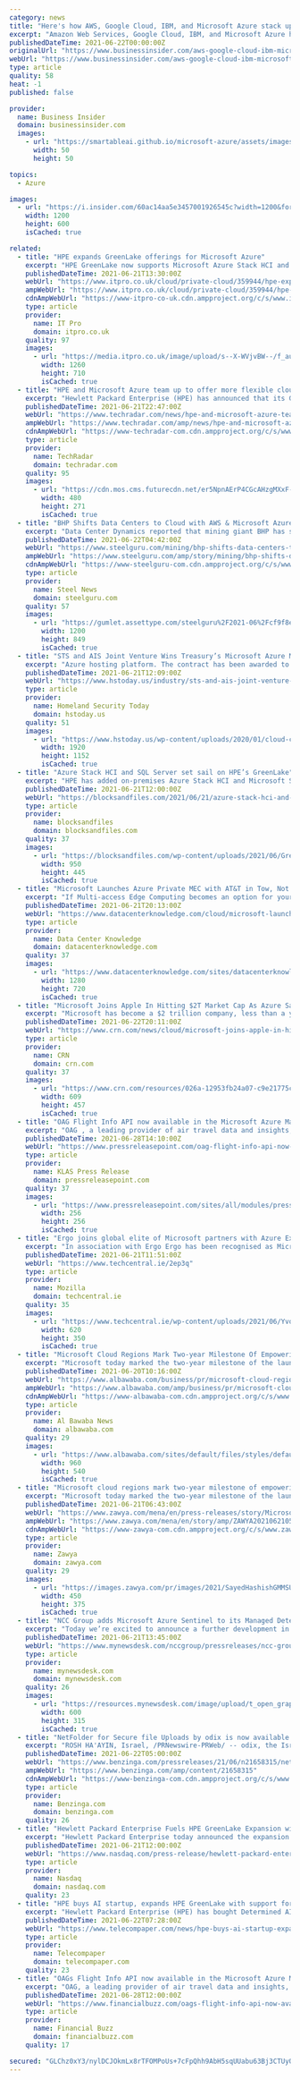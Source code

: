 ```yaml
---
category: news
title: "Here's how AWS, Google Cloud, IBM, and Microsoft Azure stack up in their fight to nab Wall Street's business"
excerpt: "Amazon Web Services, Google Cloud, IBM, and Microsoft Azure have made in-roads with financial firms in recent years. IBM and Microsoft unveiled finance-specific business lines this spring ..."
publishedDateTime: 2021-06-22T00:00:00Z
originalUrl: "https://www.businessinsider.com/aws-google-cloud-ibm-microsoft-public-cloud-strengths-wall-street-2021-6"
webUrl: "https://www.businessinsider.com/aws-google-cloud-ibm-microsoft-public-cloud-strengths-wall-street-2021-6"
type: article
quality: 58
heat: -1
published: false

provider:
  name: Business Insider
  domain: businessinsider.com
  images:
    - url: "https://smartableai.github.io/microsoft-azure/assets/images/organizations/businessinsider.com-50x50.jpg"
      width: 50
      height: 50

topics:
  - Azure

images:
  - url: "https://i.insider.com/60ac14aa5e3457001926545c?width=1200&format=jpeg"
    width: 1200
    height: 600
    isCached: true

related:
  - title: "HPE expands GreenLake offerings for Microsoft Azure"
    excerpt: "HPE GreenLake now supports Microsoft Azure Stack HCI and SQL Server. The announcement of the new integration came just ahead of the company’s annual HPE Discover conference, held virtually for ..."
    publishedDateTime: 2021-06-21T13:30:00Z
    webUrl: "https://www.itpro.co.uk/cloud/private-cloud/359944/hpe-expands-greenlake-offerings-for-microsoft-azure"
    ampWebUrl: "https://www.itpro.co.uk/cloud/private-cloud/359944/hpe-expands-greenlake-offerings-for-microsoft-azure?amp"
    cdnAmpWebUrl: "https://www-itpro-co-uk.cdn.ampproject.org/c/s/www.itpro.co.uk/cloud/private-cloud/359944/hpe-expands-greenlake-offerings-for-microsoft-azure?amp"
    type: article
    provider:
      name: IT Pro
      domain: itpro.co.uk
    quality: 97
    images:
      - url: "https://media.itpro.co.uk/image/upload/s--X-WVjvBW--/f_auto,t_content-image-full-desktop@1/v1595502135/itpro/HPE_shutterstock.jpg"
        width: 1260
        height: 710
        isCached: true
  - title: "HPE and Microsoft Azure team up to offer more flexible cloud for businesses"
    excerpt: "Hewlett Packard Enterprise (HPE) has announced that its GreenLake edge to cloud platform will now support both Microsoft Azure Stack HCI and Microsoft SQL Server. With this new integration ..."
    publishedDateTime: 2021-06-21T22:47:00Z
    webUrl: "https://www.techradar.com/news/hpe-and-microsoft-azure-team-up-to-offer-more-flexible-cloud-for-businesses"
    ampWebUrl: "https://www.techradar.com/amp/news/hpe-and-microsoft-azure-team-up-to-offer-more-flexible-cloud-for-businesses"
    cdnAmpWebUrl: "https://www-techradar-com.cdn.ampproject.org/c/s/www.techradar.com/amp/news/hpe-and-microsoft-azure-team-up-to-offer-more-flexible-cloud-for-businesses"
    type: article
    provider:
      name: TechRadar
      domain: techradar.com
    quality: 95
    images:
      - url: "https://cdn.mos.cms.futurecdn.net/er5NpnAErP4CGcAHzgMXxF-480-80.jpg"
        width: 480
        height: 271
        isCached: true
  - title: "BHP Shifts Data Centers to Cloud with AWS & Microsoft Azure"
    excerpt: "Data Center Dynamics reported that mining giant BHP has signed cloud deals with Amazon Web Services and Microsoft Azure. AWS will provide data analytics and machine learning capabilities, while Azure will host the company's core global applications portfolio,"
    publishedDateTime: 2021-06-22T04:42:00Z
    webUrl: "https://www.steelguru.com/mining/bhp-shifts-data-centers-to-cloud-with-aws-microsoft-azure"
    ampWebUrl: "https://www.steelguru.com/amp/story/mining/bhp-shifts-data-centers-to-cloud-with-aws-microsoft-azure"
    cdnAmpWebUrl: "https://www-steelguru-com.cdn.ampproject.org/c/s/www.steelguru.com/amp/story/mining/bhp-shifts-data-centers-to-cloud-with-aws-microsoft-azure"
    type: article
    provider:
      name: Steel News
      domain: steelguru.com
    quality: 57
    images:
      - url: "https://gumlet.assettype.com/steelguru%2F2021-06%2Fcf9f8e8f-3a2a-4869-a50b-26912a626ef1%2FCloud_Data_Centers.png?w=1200&auto=format%2Ccompress&ogImage=true"
        width: 1200
        height: 849
        isCached: true
  - title: "STS and AIS Joint Venture Wins Treasury’s Microsoft Azure Migration Contract"
    excerpt: "Azure hosting platform. The contract has been awarded to Applied Cloud Technologies, a joint venture between Simple Technology Solutions (STS) and Applied Information Services (AIS). The migration work is being done on behalf of the Treasury’s Office of the Chief Information Officer (OCIO)."
    publishedDateTime: 2021-06-21T12:09:00Z
    webUrl: "https://www.hstoday.us/industry/sts-and-ais-joint-venture-wins-treasurys-microsoft-azure-migration-contract/"
    type: article
    provider:
      name: Homeland Security Today
      domain: hstoday.us
    quality: 51
    images:
      - url: "https://www.hstoday.us/wp-content/uploads/2020/01/cloud-computing-4246668_1920.jpg"
        width: 1920
        height: 1152
        isCached: true
  - title: "Azure Stack HCI and SQL Server set sail on HPE’s GreenLake"
    excerpt: "HPE has added on-premises Azure Stack HCI and Microsoft SQL Server availability to its GreenLake offer, complementing existing SimpliVity and Nimble dHCI hyperconverged systems support in GreenLake, and Nutanix as well."
    publishedDateTime: 2021-06-21T12:00:00Z
    webUrl: "https://blocksandfiles.com/2021/06/21/azure-stack-hci-and-sql-server-set-sail-on-hpes-greenlake/"
    type: article
    provider:
      name: blocksandfiles
      domain: blocksandfiles.com
    quality: 37
    images:
      - url: "https://blocksandfiles.com/wp-content/uploads/2021/06/GreenLake.jpg"
        width: 950
        height: 445
        isCached: true
  - title: "Microsoft Launches Azure Private MEC with AT&T in Tow, Not Vice Versa"
    excerpt: "If Multi-access Edge Computing becomes an option for your data center services, would you be contracting with the cloud provider or the telco provider?"
    publishedDateTime: 2021-06-21T20:13:00Z
    webUrl: "https://www.datacenterknowledge.com/cloud/microsoft-launches-azure-private-mec-att-tow-not-vice-versa"
    type: article
    provider:
      name: Data Center Knowledge
      domain: datacenterknowledge.com
    quality: 37
    images:
      - url: "https://www.datacenterknowledge.com/sites/datacenterknowledge.com/files/210610%205G%20tower.jpg"
        width: 1280
        height: 720
        isCached: true
  - title: "Microsoft Joins Apple In Hitting $2T Market Cap As Azure Sales Fly"
    excerpt: "Microsoft has become a $2 trillion company, less than a year after archrival Apple reached the market capitalization milestone. The Redmond, Wash.-based company hit the $2 trillion market cap as its stock price grew roughly 1."
    publishedDateTime: 2021-06-22T20:11:00Z
    webUrl: "https://www.crn.com/news/cloud/microsoft-joins-apple-in-hitting-2t-market-cap-as-azure-sales-fly"
    type: article
    provider:
      name: CRN
      domain: crn.com
    quality: 37
    images:
      - url: "https://www.crn.com/resources/026a-12953fb24a07-c9e21775c5d5-1000/microsoft-sign.jpg"
        width: 609
        height: 457
        isCached: true
  - title: "OAG Flight Info API now available in the Microsoft Azure Marketplace"
    excerpt: "OAG , a leading provider of air travel data and insights, today announced the availability of its Flight Info API in the Microsoft Azure Marketplace , an online store that provides applications and services for use on Azure."
    publishedDateTime: 2021-06-28T14:10:00Z
    webUrl: "https://www.pressreleasepoint.com/oag-flight-info-api-now-available-microsoft-azure-marketplace"
    type: article
    provider:
      name: KLAS Press Release
      domain: pressreleasepoint.com
    quality: 37
    images:
      - url: "https://www.pressreleasepoint.com/sites/all/modules/press_release/social-media-icons/fbpage.png"
        width: 256
        height: 256
        isCached: true
  - title: "Ergo joins global elite of Microsoft partners with Azure Expert MSP status"
    excerpt: "In association with Ergo Ergo has been recognised as Microsoft Azure Expert MSP (managed service provider) after a rigorous and independent audit that validates excellence in designing, building, operating and optimising cloud solutions."
    publishedDateTime: 2021-06-21T11:51:00Z
    webUrl: "https://www.techcentral.ie/2ep3q"
    type: article
    provider:
      name: Mozilla
      domain: techcentral.ie
    quality: 35
    images:
      - url: "https://www.techcentral.ie/wp-content/uploads/2021/06/Yvonne-Dennis.jpg"
        width: 620
        height: 350
        isCached: true
  - title: "Microsoft Cloud Regions Mark Two-year Milestone Of Empowering Ambitious Middle East Organizations"
    excerpt: "Microsoft today marked the two-year milestone of the launch and general availability of its UAE-based cloud data center regions, as the first global Hyp"
    publishedDateTime: 2021-06-20T10:16:00Z
    webUrl: "https://www.albawaba.com/business/pr/microsoft-cloud-regions-mark-two-year-milestone-empowering-ambitious-middle-east"
    ampWebUrl: "https://www.albawaba.com/amp/business/pr/microsoft-cloud-regions-mark-two-year-milestone-empowering-ambitious-middle-east"
    cdnAmpWebUrl: "https://www-albawaba-com.cdn.ampproject.org/c/s/www.albawaba.com/amp/business/pr/microsoft-cloud-regions-mark-two-year-milestone-empowering-ambitious-middle-east"
    type: article
    provider:
      name: Al Bawaba News
      domain: albawaba.com
    quality: 29
    images:
      - url: "https://www.albawaba.com/sites/default/files/styles/default/public/2021-06/Sayed%20Hashish%2C%20GM%2C%20MS%20UAE%20-%20June%202021.jpg?itok=yJHWkY6J"
        width: 960
        height: 540
        isCached: true
  - title: "Microsoft cloud regions mark two-year milestone of empowering ambitious Middle East organizations"
    excerpt: "Microsoft today marked the two-year milestone of the launch and general availability of its UAE-based cloud data center regions, as the first global Hyper-scale Cloud in the country and the Middle East,"
    publishedDateTime: 2021-06-21T06:43:00Z
    webUrl: "https://www.zawya.com/mena/en/press-releases/story/Microsoft_cloud_regions_mark_twoyear_milestone_of_empowering_ambitious_Middle_East_organizations-ZAWYA20210621055741/"
    ampWebUrl: "https://www.zawya.com/mena/en/story/amp/ZAWYA20210621055741/"
    cdnAmpWebUrl: "https://www-zawya-com.cdn.ampproject.org/c/s/www.zawya.com/mena/en/story/amp/ZAWYA20210621055741/"
    type: article
    provider:
      name: Zawya
      domain: zawya.com
    quality: 29
    images:
      - url: "https://images.zawya.com/pr/images/2021/SayedHashishGMMSUAE_2021_06_21.jpg"
        width: 450
        height: 375
        isCached: true
  - title: "NCC Group adds Microsoft Azure Sentinel to its Managed Detection and Response (MDR) offering"
    excerpt: "Today we’re excited to announce a further development in our collaboration with Microsoft with the addition of Microsoft Azure Sentinel to our"
    publishedDateTime: 2021-06-21T13:45:00Z
    webUrl: "https://www.mynewsdesk.com/nccgroup/pressreleases/ncc-group-adds-microsoft-azure-sentinel-to-its-managed-detection-and-response-mdr-offering-3111012"
    type: article
    provider:
      name: mynewsdesk.com
      domain: mynewsdesk.com
    quality: 26
    images:
      - url: "https://resources.mynewsdesk.com/image/upload/t_open_graph_image/y1xbr1yo8dctprqoqwnw.jpg"
        width: 600
        height: 315
        isCached: true
  - title: "NetFolder for Secure file Uploads by odix is now available on the Microsoft Azure Marketplace"
    excerpt: "ROSH HA'AYIN, Israel, /PRNewswire-PRWeb/ -- odix, the Israel based cyber security leader in file-based malware prevention solutions has officially"
    publishedDateTime: 2021-06-22T05:00:00Z
    webUrl: "https://www.benzinga.com/pressreleases/21/06/n21658315/netfolder-for-secure-file-uploads-by-odix-is-now-available-on-the-microsoft-azure-marketplace"
    ampWebUrl: "https://www.benzinga.com/amp/content/21658315"
    cdnAmpWebUrl: "https://www-benzinga-com.cdn.ampproject.org/c/s/www.benzinga.com/amp/content/21658315"
    type: article
    provider:
      name: Benzinga.com
      domain: benzinga.com
    quality: 26
  - title: "Hewlett Packard Enterprise Fuels HPE GreenLake Expansion with Cloud Services Support for Microsoft Azure Stack HCI and Microsoft SQL Server"
    excerpt: "Hewlett Packard Enterprise today announced the expansion of its HPE GreenLake edge to cloud platform to include support for Microsoft Azure Stack HCI and Microsoft SQL Server. The new HPE GreenLake cloud services deliver the agility and flexibility organizations are looking for in a scalable,"
    publishedDateTime: 2021-06-21T12:00:00Z
    webUrl: "https://www.nasdaq.com/press-release/hewlett-packard-enterprise-fuels-hpe-greenlake-expansion-with-cloud-services-support"
    type: article
    provider:
      name: Nasdaq
      domain: nasdaq.com
    quality: 23
  - title: "HPE buys AI startup, expands HPE GreenLake with support for Microsoft Azure Stack, SQL Server"
    excerpt: "Hewlett Packard Enterprise (HPE) has bought Determined AI, an AI startup based in San Francisco, for an undisclosed amount. Determined AI is the developer of a software stack that trains AI models more quickly,"
    publishedDateTime: 2021-06-22T07:28:00Z
    webUrl: "https://www.telecompaper.com/news/hpe-buys-ai-startup-expands-hpe-greenlake-with-support-for-microsoft-azure-stack-sql-server--1387507"
    type: article
    provider:
      name: Telecompaper
      domain: telecompaper.com
    quality: 23
  - title: "OAGs Flight Info API now available in the Microsoft Azure Marketplace"
    excerpt: "OAG, a leading provider of air travel data and insights, today announced the availability of its Flight Info API in the Microsoft Azure Marketplace, an online store that provides applications and services for use on Azure."
    publishedDateTime: 2021-06-28T12:00:00Z
    webUrl: "https://www.financialbuzz.com/oags-flight-info-api-now-available-in-the-microsoft-azure-marketplace/"
    type: article
    provider:
      name: Financial Buzz
      domain: financialbuzz.com
    quality: 17

secured: "GLChz0xY3/nylDCJOkmLx8rTFOMPoUs+7cFpQhh9AbH5sqUUabu63Bj3CTUyQ5m5F8rl1JhrM1rwLYvhJnoDE1Eoqijla+KD1UnFUTxNKilsY2RyQV4pE9od+r9VCp/p7axD0GcPS58Tmd0KimothMiMxp1Qd5KFTdCA5sIAmj2vuhODKBunk2oiegvssaBl5GXw2k2CH1nRDPGc7WI7ZRXK8T7H09kGgmV8K75ROQ5guynH7BcGxdAkIja0ealqA6QNgiAyMy6sQ0P/4JvdufqV4rc+7FyUlnh6CGmMvbZXK5c6HxDLicH6kJYmGXN5rSDHc1Owr8EEgDYxX77Pm+s93y+mIRIaj66B2SJ2Acg=;NZLZ4ZjGhz9KgzXnJYd4WA=="
---
```


